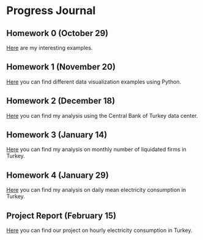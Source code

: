 # Progress Journal
## Homework 0 (October 29)
[Here](files/hw0.html) are my interesting examples.

## Homework 1 (November 20)
[Here](files/hw1.html) you can find different data visualization examples using Python.

## Homework 2 (December 18)
[Here](files/hw2.html) you can find my analysis using the Central Bank of Turkey data center.

## Homework 3 (January 14)
[Here](files/hw3.html) you can find my analysis on monthly number of liquidated firms in Turkey.

## Homework 4 (January 29)
[Here](files/hw4.html) you can find my analysis on daily mean electricity consumption in Turkey.

## Project Report (February 15)
[Here](files/ie360_project_report.html) you can find our project on hourly electricity consumption in Turkey.
